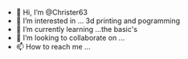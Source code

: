 - 👋 Hi, I’m @Christer63
- 👀 I’m interested in ... 3d printing and pogramming 
- 🌱 I’m currently learning ...the basic's 
- 💞️ I’m looking to collaborate on ...
- 📫 How to reach me ...

<!---
Christer63/Christer63 is a ✨ special ✨ repository because its `README.md` (this file) appears on your GitHub profile.
You can click the Preview link to take a look at your changes.
--->
